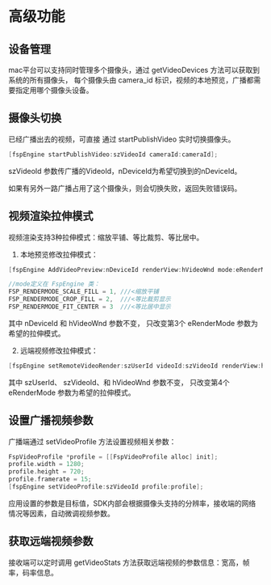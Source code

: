 # 高级功能

## 设备管理

mac平台可以支持同时管理多个摄像头，通过 getVideoDevices 方法可以获取到系统的所有摄像头，
每个摄像头由 camera_id 标识，视频的本地预览，广播都需要指定用哪个摄像头设备。

## 摄像头切换

已经广播出去的视频，可直接 通过 startPublishVideo 实时切换摄像头。

```objectivec
[fspEngine startPublishVideo:szVideoId cameraId:cameraId];
```

szVideoId 参数传广播的VideoId，nDeviceId为希望切换到的nDeviceId。

如果有另外一路广播占用了这个摄像头，则会切换失败，返回失败错误码。

## 视频渲染拉伸模式

视频渲染支持3种拉伸模式：缩放平铺、等比裁剪、等比居中。

1. 本地预览修改拉伸模式：

```objectivec
[fspEngine AddVideoPreview:nDeviceId renderView:hVideoWnd mode:eRenderMode];

//mode定义在 FspEngine 类：
FSP_RENDERMODE_SCALE_FILL = 1, ///<缩放平铺
FSP_RENDERMODE_CROP_FILL = 2,  ///<等比裁剪显示
FSP_RENDERMODE_FIT_CENTER = 3  ///<等比居中显示
```

其中 nDeviceId 和 hVideoWnd 参数不变， 只改变第3个 eRenderMode 参数为希望的拉伸模式。

2. 远端视频修改拉伸模式：

```objectivec
[fspEngine setRemoteVideoRender:szUserId videoId:szVideoId renderView:hVideoWnd mode:eRenderMode];
```

其中 szUserId、 szVideoId、和 hVideoWnd 参数不变， 只改变第4个 eRenderMode 参数为希望的拉伸模式。


## 设置广播视频参数

广播端通过 setVideoProfile 方法设置视频相关参数：

```objectivec
FspVideoProfile *profile = [[FspVideoProfile alloc] init];
profile.width = 1280;
profile.height = 720;
profile.framerate = 15;
[fspEngine setVideoProfile:szVideoId profile:profile];
```

应用设置的参数是目标值，SDK内部会根据摄像头支持的分辨率，接收端的网络情况等因素，自动微调视频参数。

## 获取远端视频参数
接收端可以定时调用 getVideoStats 方法获取远端视频的参数信息：宽高，帧率，码率信息。
